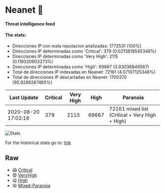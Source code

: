 # Neanet :hocho:
#### Threat intelligence feed
#### The stats:

- Direcciones IP con mala reputacion analizadas: 1772531 (100%)
- Direcciones IP determinadas como 'Critical':  379 (0.0213818545346%)
- Direcciones IP determinadas como 'Very High':  2115 (0.119320903273%)
- Direcciones IP determinadas como 'High':  69667 (3.93036849567)
- Total de direcciones IP indexadas en Neanet:  72161 (4.07107125348%)
- Total de direcciones IP descartadas en Neanet:  1700370 (95.9289287465%)

| Last Update | Critical | Very High | High | Paranoia |
| --- | --- | --- | --- | --- |
| 2020-08-20 17:02:16 | 379 | 2115 | 69667 | 72161 mixed list (Critical + Very High + High)|

![Stats](https://docs.google.com/spreadsheets/d/e/2PACX-1vSnaNMIXVabIpDJjufMlzH7poXnshF3mgd8Is1g9ytUEzVsP5my4Trn8f-xkoLLQ38xpL3HtmUexLo6/pubchart?oid=501124687&format=image)

For the historical stats go to: [link](/stats.csv)
## Raw
- :scream: [Critical](https://raw.githubusercontent.com/JavaGarcia/Neanet/master/blacklists/neanet_critical.txt)
- :fearful: [VeryHigh](https://raw.githubusercontent.com/JavaGarcia/Neanet/master/blacklists/neanet_veryHigh.txtt)
- :frowning: [High](https://raw.githubusercontent.com/JavaGarcia/Neanet/master/blacklists/neanet_high.txt)
- :dizzy_face: [Mixed-Paranoia](https://raw.githubusercontent.com/JavaGarcia/Neanet/master/blacklists/neanet_all.txt)



































































































































































































































































































































